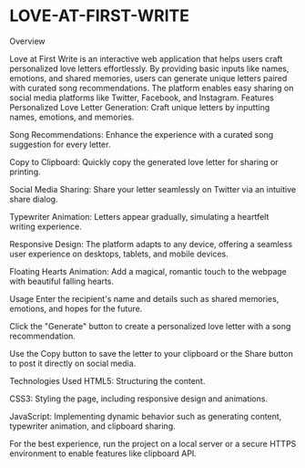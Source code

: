 # LOVE-AT-FIRST-WRITE
Overview

Love at First Write is an interactive web application that helps users craft personalized love letters effortlessly. By providing basic inputs like names, emotions, and shared memories, users can generate unique letters paired with curated song recommendations. The platform enables easy sharing on social media platforms like Twitter, Facebook, and Instagram.
Features Personalized Love Letter Generation: Craft unique letters by inputting names, emotions, and memories.

Song Recommendations: Enhance the experience with a curated song suggestion for every letter.

Copy to Clipboard: Quickly copy the generated love letter for sharing or printing.

Social Media Sharing: Share your letter seamlessly on Twitter via an intuitive share dialog.

Typewriter Animation: Letters appear gradually, simulating a heartfelt writing experience.

Responsive Design: The platform adapts to any device, offering a seamless user experience on desktops, tablets, and mobile devices.

Floating Hearts Animation: Add a magical, romantic touch to the webpage with beautiful falling hearts.

Usage Enter the recipient's name and details such as shared memories, emotions, and hopes for the future.

Click the "Generate" button to create a personalized love letter with a song recommendation.

Use the Copy button to save the letter to your clipboard or the Share button to post it directly on social media.

Technologies Used HTML5: Structuring the content.

CSS3: Styling the page, including responsive design and animations.

JavaScript: Implementing dynamic behavior such as generating content, typewriter animation, and clipboard sharing.

For the best experience, run the project on a local server or a secure HTTPS environment to enable features like clipboard API.

